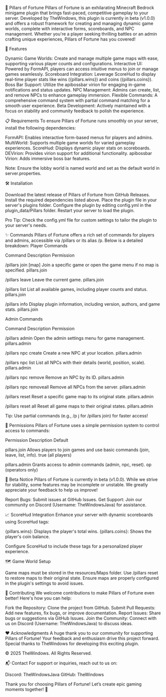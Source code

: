 🌟 Pillars of Fortune
Pillars of Fortune is an exhilarating Minecraft Bedrock minigame plugin that brings fast-paced, competitive gameplay to your server. Developed by TheWindows, this plugin is currently in beta (v1.0.0) and offers a robust framework for creating and managing dynamic game worlds, complete with interactive forms, scoreboards, and NPC management. Whether you're a player seeking thrilling battles or an admin crafting unique experiences, Pillars of Fortune has you covered!

🚀 Features

Dynamic Game Worlds: Create and manage multiple game maps with ease, supporting various player counts and configurations.
Interactive UI: Powered by FormAPI, players can access intuitive menus to join or manage games seamlessly.
Scoreboard Integration: Leverage ScoreHud to display real-time player stats like wins ({pillars.wins}) and coins ({pillars.coins}).
Boss Bar Support: Utilize the apibossbar virion for engaging in-game notifications and status updates.
NPC Management: Admins can create, list, and remove NPCs to enhance gameplay immersion.
Flexible Commands: A comprehensive command system with partial command matching for a smooth user experience.
Beta Development: Actively maintained with a focus on stability and community feedback to polish the experience.


📋 Requirements
To ensure Pillars of Fortune runs smoothly on your server, install the following dependencies:

FormAPI: Enables interactive form-based menus for players and admins.
MultiWorld: Supports multiple game worlds for varied gameplay experiences.
ScoreHud: Displays dynamic player stats on scoreboards.
DEVirion: Provides virion support for additional functionality.
apibossbar Virion: Adds immersive boss bar features.


Note: Ensure the lobby world is named world and set as the default world in server.properties.


🛠 Installation

Download the latest release of Pillars of Fortune from GitHub Releases.
Install the required dependencies listed above.
Place the plugin file in your server's plugins folder.
Configure the plugin by editing config.yml in the plugin_data/Pillars folder.
Restart your server to load the plugin.


Pro Tip: Check the config.yml file for custom settings to tailor the plugin to your server's needs.


✨ Commands
Pillars of Fortune offers a rich set of commands for players and admins, accessible via /pillars or its alias /p. Below is a detailed breakdown:
Player Commands



Command
Description
Permission



/pillars join [map]
Join a specific game or open the game menu if no map is specified.
pillars.join


/pillars leave
Leave the current game.
pillars.join


/pillars list
List all available games, including player counts and status.
pillars.join


/pillars info
Display plugin information, including version, authors, and game stats.
pillars.join


Admin Commands



Command
Description
Permission



/pillars admin
Open the admin settings menu for game management.
pillars.admin


/pillars npc create
Create a new NPC at your location.
pillars.admin


/pillars npc list
List all NPCs with their details (world, position, scale).
pillars.admin


/pillars npc remove <id>
Remove an NPC by its ID.
pillars.admin


/pillars npc removeall
Remove all NPCs from the server.
pillars.admin


/pillars reset <map>
Reset a specific game map to its original state.
pillars.admin


/pillars reset all
Reset all game maps to their original states.
pillars.admin



Tip: Use partial commands (e.g., /p j for /pillars join) for faster access!


🔑 Permissions
Pillars of Fortune uses a simple permission system to control access to commands:



Permission
Description
Default



pillars.join
Allows players to join games and use basic commands (join, leave, list, info).
true (all players)


pillars.admin
Grants access to admin commands (admin, npc, reset).
op (operators only)



🧨 Beta Notice
Pillars of Fortune is currently in beta (v1.0.0). While we strive for stability, some features may be incomplete or unstable. We greatly appreciate your feedback to help us improve!

Report Bugs: Submit issues at GitHub Issues.
Get Support: Join our community on Discord (Username: TheWindowsJava) for assistance.


📈 ScoreHud Integration
Enhance your server with dynamic scoreboards using ScoreHud tags:

{pillars.wins}: Displays the player's total wins.
{pillars.coins}: Shows the player's coin balance.

Configure ScoreHud to include these tags for a personalized player experience.

🗺 Game World Setup

Game maps must be stored in the resources/Maps folder.
Use /pillars reset <map> to restore maps to their original state.
Ensure maps are properly configured in the plugin's settings to avoid issues.


🙌 Contributing
We welcome contributions to make Pillars of Fortune even better! Here's how you can help:

Fork the Repository: Clone the project from GitHub.
Submit Pull Requests: Add new features, fix bugs, or improve documentation.
Report Issues: Share bugs or suggestions via GitHub Issues.
Join the Community: Connect with us on Discord (Username: TheWindowsJava) to discuss ideas.


❤️ Acknowledgments
A huge thank you to our community for supporting Pillars of Fortune! Your feedback and enthusiasm drive this project forward. Special thanks to TheWindows for developing this exciting plugin.

© 2025 TheWindows. All Rights Reserved.


📬 Contact
For support or inquiries, reach out to us on:

Discord: TheWindowsJava
GitHub: TheWindows

Thank you for choosing Pillars of Fortune! Let’s create epic gaming moments together! 🚀
